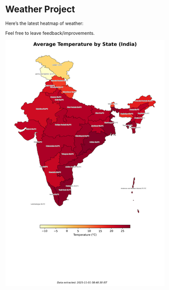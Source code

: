 # Weather Project

Here’s the latest heatmap of weather:

Feel free to leave feedback/improvements.

![India Heatmap](docs/assets/india_heatmap.png?v=057A29)
